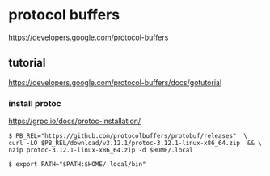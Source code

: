 # protocol buffers


https://developers.google.com/protocol-buffers

## tutorial
https://developers.google.com/protocol-buffers/docs/gotutorial



### install protoc
https://grpc.io/docs/protoc-installation/


```
$ PB_REL="https://github.com/protocolbuffers/protobuf/releases"  \
curl -LO $PB_REL/download/v3.12.1/protoc-3.12.1-linux-x86_64.zip  && \
nzip protoc-3.12.1-linux-x86_64.zip -d $HOME/.local
```

```
$ export PATH="$PATH:$HOME/.local/bin"
```
